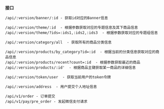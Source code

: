 **接口**<br>

`/api/:version/banner/:id - 获取id对应的Banner信息`<br>

`/api/:version/theme/:id  - 根据参数获取对应的专题信息及其下商品信息`<br>
`/api/:version/theme/?ids=:ids1,:ids2,:ids3  - 根据参数获取对应的专题组信息`<br>

`/api/:version/category/all  - 获取所有的商品分类信息`<br>

`/api/:version/products/by_category?id=:id  - 根据当前的分类信息获取对应的商品信息`<br>
`/api/:version/products/recent?count=:id  - 根据参数获取最近的商品`<br>
`/api/:version/products/:id'  - 根据商品主键获取某一商品的详细信息`<br>

`/api/:version/token/user  - 获取当前用户的token令牌`<br>

`/api/:version/address  - 用户提交个人地址信息`<br>

`/api/v1/order - 订单提交`<br>
`/api/v1/pay/pre_order - 发起微信支付请求`<br>
